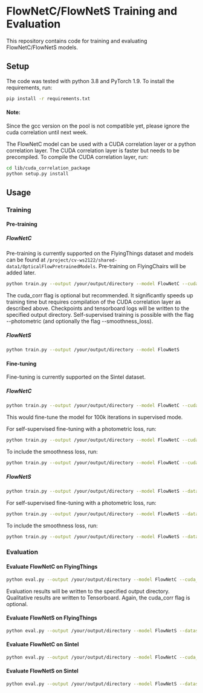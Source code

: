 # FlowNetC/FlowNetS Training and Evaluation

This repository contains code for training and evaluating FlowNetC/FlowNetS models.

## Setup

The code was tested with python 3.8 and PyTorch 1.9. To install the requirements, run:
```bash
pip install -r requirements.txt
```

#### Note: 

Since the gcc version on the pool is not compatible yet, please ignore the cuda correlation until next week.


The FlowNetC model can be used with a CUDA correlation layer or a python correlation layer. The CUDA correlation
layer is faster but needs to be precompiled. To compile the CUDA correlation layer, run:
```bash
cd lib/cuda_correlation_package
python setup.py install
```

## Usage

### Training

#### Pre-training

##### FlowNetC

Pre-training is currently supported on the FlyingThings dataset and models can be found at ```/project/cv-ws2122/shared-data1/OpticalFlowPretrainedModels```. Pre-training on FlyingChairs will be added later.
```bash
python train.py --output /your/output/directory --model FlowNetC --cuda_corr
```

The cuda_corr flag is optional but recommended. It significantly speeds up training time but requires compilation of
the CUDA correlation layer as described above. 
Checkpoints and tensorboard logs will be written to the specified output directory.
Self-supervised training is possible with the flag --photometric (and optionally the flag --smoothness_loss).

##### FlowNetS
```bash
python train.py --output /your/output/directory --model FlowNetS
```

#### Fine-tuning

Fine-tuning is currently supported on the Sintel dataset.
##### FlowNetC
```bash
python train.py --output /your/output/directory --model FlowNetC --cuda_corr --dataset Sintel --restore /path/to/chkpt/checkpoint-model-iter-000600000.pt --completed_iterations 600000 --iterations 700000
```
This would fine-tune the model for 100k iterations in supervised mode.

For self-supervised fine-tuning with a photometric loss, run:
```bash
python train.py --output /your/output/directory --model FlowNetC --cuda_corr --dataset Sintel --restore /path/to/chkpt/checkpoint-model-iter-000600000.pt --completed_iterations 600000 --iterations 700000 --photometric
```

To include the smoothness loss, run:
```bash
python train.py --output /your/output/directory --model FlowNetC --cuda_corr --dataset Sintel --restore /path/to/chkpt/checkpoint-model-iter-000600000.pt --completed_iterations 600000 --iterations 700000 --photometric --smoothness_loss
```

##### FlowNetS
```bash
python train.py --output /your/output/directory --model FlowNetS --dataset Sintel --restore /path/to/chkpt/checkpoint-model-iter-000600000.pt --completed_iterations 600000 --iterations 700000
```

For self-supervised fine-tuning with a photometric loss, run:
```bash
python train.py --output /your/output/directory --model FlowNetS --dataset Sintel --restore /path/to/chkpt/checkpoint-model-iter-000600000.pt --completed_iterations 600000 --iterations 700000 --photometric
```

To include the smoothness loss, run:
```bash
python train.py --output /your/output/directory --model FlowNetS --dataset Sintel --restore /path/to/chkpt/checkpoint-model-iter-000600000.pt --completed_iterations 600000 --iterations 700000 --photometric --smoothness_loss
```

### Evaluation

#### Evaluate FlowNetC on FlyingThings
```bash
python eval.py --output /your/output/directory --model FlowNetC --cuda_corr --dataset FlyingThings3D --restore /path/to/chkpt/checkpoint-model-iter-000600000.pt
```
Evaluation results will be written to the specified output directory. Qualitative results are written to Tensorboard.
Again, the cuda_corr flag is optional.

#### Evaluate FlowNetS on FlyingThings
```bash
python eval.py --output /your/output/directory --model FlowNetS --dataset FlyingThings3D --restore /path/to/chkpt/checkpoint-model-iter-000600000.pt
```

#### Evaluate FlowNetC on Sintel
```bash
python eval.py --output /your/output/directory --model FlowNetC --cuda_corr --dataset Sintel --restore /path/to/chkpt/checkpoint-model-iter-000600000.pt
```

#### Evaluate FlowNetS on Sintel
```bash
python eval.py --output /your/output/directory --model FlowNetS --dataset Sintel --restore /path/to/chkpt/checkpoint-model-iter-000600000.pt
```
